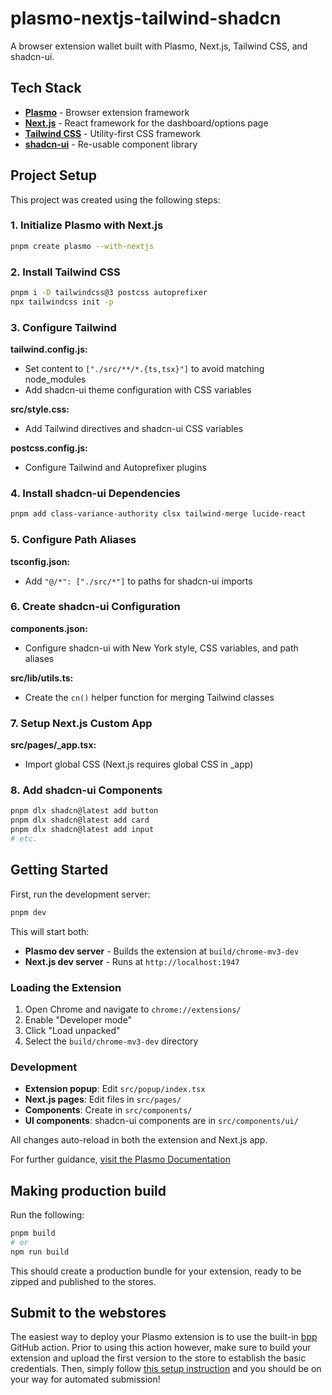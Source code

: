 # plasmo-nextjs-tailwind-shadcn

A browser extension wallet built with Plasmo, Next.js, Tailwind CSS, and shadcn-ui.

## Tech Stack

- **[Plasmo](https://docs.plasmo.com/)** - Browser extension framework
- **[Next.js](https://nextjs.org/)** - React framework for the dashboard/options page
- **[Tailwind CSS](https://tailwindcss.com/)** - Utility-first CSS framework
- **[shadcn-ui](https://ui.shadcn.com/)** - Re-usable component library

## Project Setup

This project was created using the following steps:

### 1. Initialize Plasmo with Next.js

```bash
pnpm create plasmo --with-nextjs
```

### 2. Install Tailwind CSS

```bash
pnpm i -D tailwindcss@3 postcss autoprefixer
npx tailwindcss init -p
```

### 3. Configure Tailwind

**tailwind.config.js:**
- Set content to `["./src/**/*.{ts,tsx}"]` to avoid matching node_modules
- Add shadcn-ui theme configuration with CSS variables

**src/style.css:**
- Add Tailwind directives and shadcn-ui CSS variables

**postcss.config.js:**
- Configure Tailwind and Autoprefixer plugins

### 4. Install shadcn-ui Dependencies

```bash
pnpm add class-variance-authority clsx tailwind-merge lucide-react
```

### 5. Configure Path Aliases

**tsconfig.json:**
- Add `"@/*": ["./src/*"]` to paths for shadcn-ui imports

### 6. Create shadcn-ui Configuration

**components.json:**
- Configure shadcn-ui with New York style, CSS variables, and path aliases

**src/lib/utils.ts:**
- Create the `cn()` helper function for merging Tailwind classes

### 7. Setup Next.js Custom App

**src/pages/_app.tsx:**
- Import global CSS (Next.js requires global CSS in _app)

### 8. Add shadcn-ui Components

```bash
pnpm dlx shadcn@latest add button
pnpm dlx shadcn@latest add card
pnpm dlx shadcn@latest add input
# etc.
```

## Getting Started

First, run the development server:

```bash
pnpm dev
```

This will start both:
- **Plasmo dev server** - Builds the extension at `build/chrome-mv3-dev`
- **Next.js dev server** - Runs at `http://localhost:1947`

### Loading the Extension

1. Open Chrome and navigate to `chrome://extensions/`
2. Enable "Developer mode"
3. Click "Load unpacked"
4. Select the `build/chrome-mv3-dev` directory

### Development

- **Extension popup**: Edit `src/popup/index.tsx`
- **Next.js pages**: Edit files in `src/pages/`
- **Components**: Create in `src/components/`
- **UI components**: shadcn-ui components are in `src/components/ui/`

All changes auto-reload in both the extension and Next.js app.

For further guidance, [visit the Plasmo Documentation](https://docs.plasmo.com/)

## Making production build

Run the following:

```bash
pnpm build
# or
npm run build
```

This should create a production bundle for your extension, ready to be zipped and published to the stores.

## Submit to the webstores

The easiest way to deploy your Plasmo extension is to use the built-in [bpp](https://bpp.browser.market) GitHub action. Prior to using this action however, make sure to build your extension and upload the first version to the store to establish the basic credentials. Then, simply follow [this setup instruction](https://docs.plasmo.com/framework/workflows/submit) and you should be on your way for automated submission!
